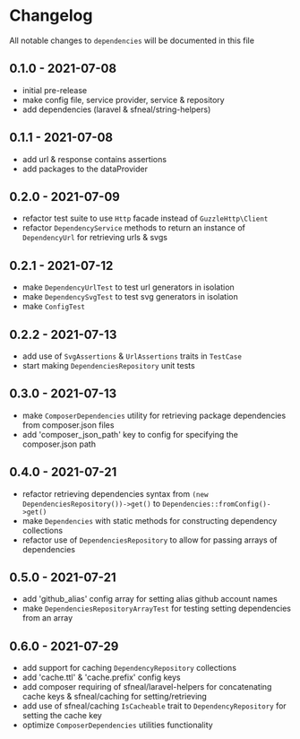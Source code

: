 # Changelog

All notable changes to `dependencies` will be documented in this file


## 0.1.0 - 2021-07-08
- initial pre-release
- make config file, service provider, service & repository
- add dependencies (laravel & sfneal/string-helpers)


## 0.1.1 - 2021-07-08
- add url & response contains assertions
- add packages to the dataProvider


## 0.2.0 - 2021-07-09
- refactor test suite to use `Http` facade instead of `GuzzleHttp\Client`
- refactor `DependencyService` methods to return an instance of `DependencyUrl` for retrieving urls & svgs


## 0.2.1 - 2021-07-12
- make `DependencyUrlTest` to test url generators in isolation
- make `DependencySvgTest` to test svg generators in isolation
- make `ConfigTest`


## 0.2.2 - 2021-07-13
- add use of `SvgAssertions` & `UrlAssertions` traits in `TestCase`
- start making `DependenciesRepository` unit tests


## 0.3.0 - 2021-07-13
- make `ComposerDependencies` utility for retrieving package dependencies from composer.json files
- add 'composer_json_path' key to config for specifying the composer.json path


## 0.4.0 - 2021-07-21
- refactor retrieving dependencies syntax from `(new DependenciesRepository())->get()` to `Dependencies::fromConfig()->get()`
- make `Dependencies` with static methods for constructing dependency collections 
- refactor use of `DependenciesRepository` to allow for passing arrays of dependencies


## 0.5.0 - 2021-07-21
- add 'github_alias' config array for setting alias github account names
- make `DependenciesRepositoryArrayTest` for testing setting dependencies from an array


## 0.6.0 - 2021-07-29
- add support for caching `DependencyRepository` collections
- add 'cache.ttl' & 'cache.prefix' config keys
- add composer requiring of sfneal/laravel-helpers for concatenating cache keys & sfneal/caching for setting/retrieving
- add use of sfneal/caching `IsCacheable` trait to `DependencyRepository` for setting the cache key
- optimize `ComposerDependencies` utilities functionality
